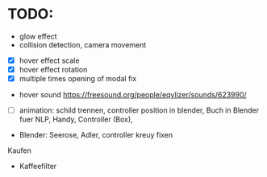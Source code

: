 # TODO:
- glow effect
- collision detection, camera movement
- [x] hover effect scale
- [x] hover effect rotation
- [x] multiple times opening of modal fix
- hover sound https://freesound.org/people/eqylizer/sounds/623990/
- [ ] animation: schild trennen, controller position in blender, Buch in Blender fuer NLP, Handy, Controller (Box), 
- Blender: Seerose, Adler, controller kreuy fixen

Kaufen
- Kaffeefilter
